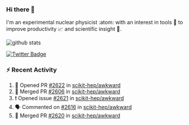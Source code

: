 ### Hi there 👋 

I'm an experimental nuclear physicist :atom: with an interest in tools :wrench: to improve productivity :chart_with_upwards_trend: and scientific insight :telescope:.

![github stats](https://github-readme-stats.vercel.app/api?username=agoose77&show_icons=true&hide_rank=true&hide_title=true&bg_color=30,e76445,904e95&text_color=efe3ec&icon_color=efe3ec)
<!--
**agoose77/agoose77** is a ✨ _special_ ✨ repository because its `README.md` (this file) appears on your GitHub profile.

Here are some ideas to get you started:

- 🔭 I’m currently working on ...
- 🌱 I’m currently learning ...
- 👯 I’m looking to collaborate on ...
- 🤔 I’m looking for help with ...
- 💬 Ask me about ...
- 📫 How to reach me: ...
- 😄 Pronouns: ...
- ⚡ Fun fact: ...
-->

[![Twitter Badge](https://img.shields.io/twitter/follow/agoose77?style=flat-square&logo=Twitter&logoColor=white&color=cornflowerblue)](https://twitter.com/agoose77)

### :zap: Recent Activity

<!--START_SECTION:activity-->
1. 💪 Opened PR [#2622](https://github.com/scikit-hep/awkward/pull/2622) in [scikit-hep/awkward](https://github.com/scikit-hep/awkward)
2. 🎉 Merged PR [#2606](https://github.com/scikit-hep/awkward/pull/2606) in [scikit-hep/awkward](https://github.com/scikit-hep/awkward)
3. ❗ Opened issue [#2621](https://github.com/scikit-hep/awkward/issues/2621) in [scikit-hep/awkward](https://github.com/scikit-hep/awkward)
4. 🗣 Commented on [#2616](https://github.com/scikit-hep/awkward/pull/2616#issuecomment-1669411497) in [scikit-hep/awkward](https://github.com/scikit-hep/awkward)
5. 🎉 Merged PR [#2620](https://github.com/scikit-hep/awkward/pull/2620) in [scikit-hep/awkward](https://github.com/scikit-hep/awkward)
<!--END_SECTION:activity-->
